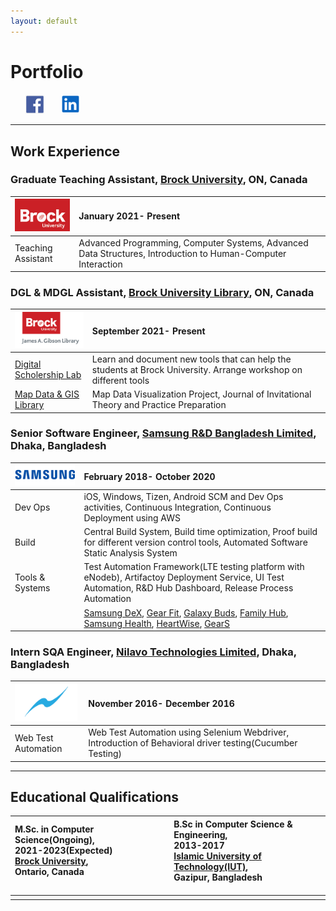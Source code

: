 ```yaml
---
layout: default
---
```



# Portfolio
&nbsp; &nbsp; &nbsp; [<img src="assets/img/fblogo.png?raw=true" width="30"/>](https://www.facebook.com/mohaiminehsan.anik/) 
&nbsp; &nbsp; &nbsp; [<img src="assets/img/ldlogo.PNG?raw=true" width="30"/>](https://www.linkedin.com/in/mohaimin-ehsan-02072412b)

---

## Work Experience

### Graduate Teaching Assistant, [Brock University](https://brocku.ca/), ON, Canada



|<img src="assets/img/BrockLogo.png?raw=true" width="110"/>| January 2021- Present          |
|:-------------|:------------------|
| Teaching Assistant | Advanced Programming, Computer Systems, Advanced Data Structures, Introduction to Human-Computer Interaction |



### DGL & MDGL Assistant, [Brock University Library](https://brocku.ca/library/), ON, Canada



| <img src="assets/img/BUL2.png?raw=true" width="120"/>       | September 2021- Present          |
|:-------------|:------------------|
| [Digital Scholership Lab](https://brocku.ca/library/dsl/) | Learn and document new tools that can help the students at Brock University. Arrange workshop on different tools  |
| [Map Data & GIS Library](https://brocku.ca/library/mdgl/)  | Map Data Visualization Project, Journal of Invitational Theory and Practice Preparation                         |



### Senior Software Engineer, [Samsung R&D Bangladesh Limited](https://research.samsung.com/srbd), Dhaka, Bangladesh



| <img src="assets/img/Samsung.png?raw=true" width="200"/>       | February 2018- October 2020          |
|:-------------|:------------------|
| Dev Ops |  iOS, Windows, Tizen, Android SCM and Dev Ops activities, Continuous Integration, Continuous Deployment using AWS |
| Build | Central Build System, Build time optimization, Proof build for different version control tools, Automated Software Static Analysis System |
| Tools & Systems  | Test Automation Framework(LTE testing platform with eNodeb), Artifactoy Deployment Service, UI Test Automation, R&D Hub Dashboard, Release Process Automation |
|  | [Samsung DeX](https://www.samsung.com/ca/apps/samsung-dex/), [Gear Fit](https://apps.apple.com/ca/app/samsung-galaxy-fit-gear-fit/id1117312500), [Galaxy Buds](https://apps.apple.com/us/app/samsung-galaxy-buds/id1491433898), [Family Hub](https://apps.apple.com/us/app/samsung-family-hub/id1194886976), [Samsung Health](https://apps.apple.com/us/app/samsung-health/id1224541484), [HeartWise](https://apps.apple.com/us/app/samsung-heartwise/id1256730970), [GearS](https://apps.apple.com/ca/app/samsung-galaxy-watch-gear-s/id1117310635) |



### Intern SQA Engineer, [Nilavo Technologies Limited](https://nilavo.com/), Dhaka, Bangladesh

|<img src="assets/img/nilavo.png?raw=true" width="100"/>| November 2016- December 2016          |
|:-------------|:------------------|
| Web Test Automation | Web Test Automation using Selenium Webdriver, Introduction of Behavioral driver testing(Cucumber Testing) |


---


## Educational Qualifications



|  M.Sc. in Computer Science(Ongoing),<br/> 2021-2023(Expected) <br/> [Brock University](https://brocku.ca/),<br/> Ontario, Canada <br/> <img width=350/>  | B.Sc in Computer Science & Engineering, <br/>2013-2017 <br/> [Islamic University of Technology(IUT)](https://www.iutoic-dhaka.edu/), <br/> Gazipur, Bangladesh <br/> <img width=350/> |
|:-------------|:------------------|
|  | |













